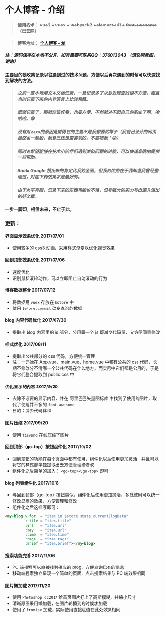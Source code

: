 # 个人博客 - 介绍

>#### 使用技术： vue2 + vuex + webpack2 +element-ui1 + ~~font-awesome~~（已去除）

>#### 博客地址： [个人博客 - 龙](https://xll032.github.io "https://xll032.github.io")
##### 注：源码保存在本地不公开，如有需要可联系QQ：376013043 （请说明意图，谢谢）
#### 主要目的是收集记录以往遇到过的技术问题，方便以后再次遇到的时候可以快速找到解决的方法。      
>##### 之前一直本地用文本文档记录，一旦记录多了以后发现查找很不方便，而且当时记录下来的内容语言上比较粗糙。
>##### 既然记录了，那就应该好看，也要方便，不然就对不起自己的职业了啊，哈哈哈。:grin:
>##### 没有用 `hexo`的原因是觉得它的主题不是我想要的样子（我自己设计的网页虽然也一般般，我自己还是蛮喜欢的，不要喷我！:stuck_out_tongue_winking_eye:）
>##### 同时也希望能够在技术小伙伴们遇到类似问题的时候，可以快速准确地提供一些帮助。
>##### Baidu Google 搜出来的肯定比我的全面，但我的优势在于我知道我曾经整理过，对症下药效果才是最好的。
>##### 由于水平有限，记录下来的东西可能也不难，没有强大的实力写出深入浅出的好文章。

#### 一步一脚印，相信未来，不止于此。


### 更新：
#### 界面显示效果优化 2017/07/01
* 使用较多的 css3 动画，采用样式渐变以优化视觉效果


#### 回到顶部效果优化 2017/07/06
* 速度优化
* 识别鼠标滚轮动作，可以立即阻止自动滚动的行为


#### 博客数据整合 2017/07/12
* 将数据用 `vuex` 存放在 `$store` 中
* 使用 `$store.commit` 改变查询的数据


#### blog 内容代码优化 2017/07/30
* 提取出 blog 内容里的 js 部分，公用同一个 js 既减少代码量，又方便同意修改


#### 样式优化 2017/08/11
* 提取出公共部分的 css 代码，方便统一管理
* 注：一开始在 App.vue、main.vue、home.vue 中都有公共的 css 代码，长期不修改分不清哪一个公共代码在什么地方，而实际中它们都是公用的，于是将它们整合提取到 public.css 中


#### 优化显示的内容 2017/9/20
* 去除不必要的显示内容，并在 阿里巴巴矢量图标库 中找到了使用的图片，取代了使用并不多的 `font-awesome`
* 目的：减少代码体积


#### 图片压缩 2017/09/20
* 使用 `tinypng` 在线压缩了图片


#### 回到顶部（go-top）按钮组件化 2017/10/02
* 回到顶部的功能在每个页面中都有使用，组件化以后使用更加灵活，并且可以将它的样式都单独提取出去方便管理和修改
* 组件化之后简单的加入： `<go-top></go-top>` 即可


#### blog 列表组件化 2017/10/6
* 与回到顶部（go-top）按钮类似，组件化后使用更加灵活，多处使用可以统一修改显示的效果，方便管理和修改
* 组件化之后这样写即可：
```html
<my-blog v-for  = "item in $store.state.currentBlogData"
         :title = "item.title"
         :url   = "item.url"
         :key   = "item.url"
         :time  = "item.time"
         :tags  = "item.tags"
         :brief = "item.brief"></my-blog>
```


#### 搜索功能完善 2017/11/06
* PC 端搜索可以直接找到相应的 blog，方便查询已有的信息
* 移动端搜索独立呈现一个简单的页面，点击搜索结果与 PC 端效果相同


#### 图片懒加载 2017/11/20
* 使用 `Photoshop cc2017` 给首页图片打上了高斯模糊，并缩小尺寸
* 清晰原图采用懒加载，在图片轮播到的时候才加载
* 使用了 `Promise` 加载，实际使用直接赋值在此处效果相同


